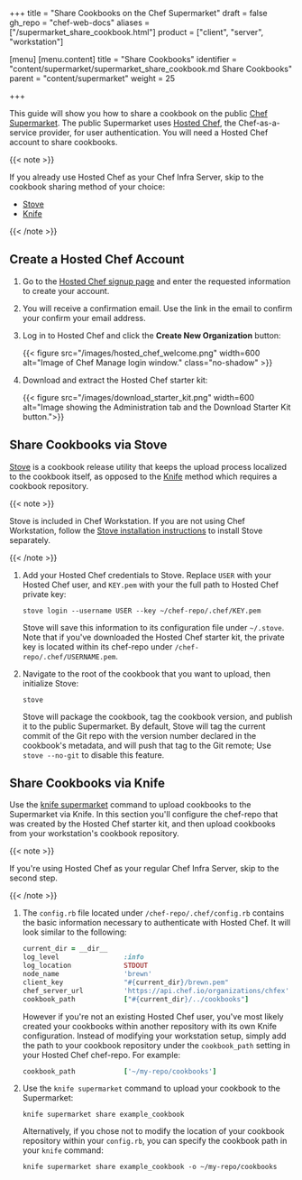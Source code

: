+++
title = "Share Cookbooks on the Chef Supermarket"
draft = false
gh_repo = "chef-web-docs"
aliases = ["/supermarket_share_cookbook.html"]
product = ["client", "server", "workstation"]

[menu]
  [menu.content]
    title = "Share Cookbooks"
    identifier = "content/supermarket/supermarket_share_cookbook.md Share Cookbooks"
    parent = "content/supermarket"
    weight = 25

+++

This guide will show you how to share a cookbook on the public [Chef
Supermarket](https://supermarket.chef.io/). The public Supermarket uses
[Hosted Chef](https://manage.chef.io), the Chef-as-a-service provider,
for user authentication. You will need a Hosted Chef account to share
cookbooks.

{{< note >}}

If you already use Hosted Chef as your Chef Infra Server, skip to the
cookbook sharing method of your choice:

-   [Stove](/supermarket_share_cookbook/#share-cookbooks-via-stove)
-   [Knife](/supermarket_share_cookbook/#share-cookbooks-via-knife)

{{< /note >}}

## Create a Hosted Chef Account

1.  Go to the [Hosted Chef signup page](https://manage.chef.io/signup)
    and enter the requested information to create your account.

2.  You will receive a confirmation email. Use the link in the email to
    confirm your confirm your email address.

3.  Log in to Hosted Chef and click the **Create New Organization**
    button:

    {{< figure src="/images/hosted_chef_welcome.png" width=600 alt="Image of Chef Manage login window." class="no-shadow" >}}

4.  Download and extract the Hosted Chef starter kit:

    {{< figure src="/images/download_starter_kit.png" width=600 alt="Image showing the Administration tab and the Download Starter Kit button.">}}

## Share Cookbooks via Stove

[Stove](https://github.com/chef/stove) is a cookbook release
utility that keeps the upload process localized to the cookbook itself,
as opposed to the
[Knife](/supermarket_share_cookbook/#share-cookbooks-via-knife)
method which requires a cookbook repository.

{{< note >}}

Stove is included in Chef Workstation. If you are not using Chef
Workstation, follow the [Stove installation
instructions](https://github.com/chef/stove) to
install Stove separately.

{{< /note >}}

1.  Add your Hosted Chef credentials to Stove. Replace `USER` with your
    Hosted Chef user, and `KEY.pem` with your the full path to Hosted
    Chef private key:

    ```none
    stove login --username USER --key ~/chef-repo/.chef/KEY.pem
    ```

    Stove will save this information to its configuration file under
    `~/.stove`. Note that if you've downloaded the Hosted Chef starter
    kit, the private key is located within its chef-repo under
    `/chef-repo/.chef/USERNAME.pem`.

2.  Navigate to the root of the cookbook that you want to upload, then
    initialize Stove:

    ```none
    stove
    ```

    Stove will package the cookbook, tag the cookbook version, and
    publish it to the public Supermarket. By default, Stove will tag the
    current commit of the Git repo with the version number declared in
    the cookbook's metadata, and will push that tag to the Git remote;
    Use `stove --no-git` to disable this feature.

## Share Cookbooks via Knife

Use the [knife supermarket](/workstation/knife_supermarket/) command to upload
cookbooks to the Supermarket via Knife. In this section you'll configure
the chef-repo that was created by the Hosted Chef starter kit, and then
upload cookbooks from your workstation's cookbook repository.

{{< note >}}

If you're using Hosted Chef as your regular Chef Infra Server, skip to
the second step.

{{< /note >}}

1.  The `config.rb` file located under `/chef-repo/.chef/config.rb`
    contains the basic information necessary to authenticate with Hosted
    Chef. It will look similar to the following:

    ```ruby
    current_dir = __dir__
    log_level                :info
    log_location             STDOUT
    node_name                'brewn'
    client_key               "#{current_dir}/brewn.pem"
    chef_server_url          'https://api.chef.io/organizations/chfex'
    cookbook_path            ["#{current_dir}/../cookbooks"]
    ```

    However if you're not an existing Hosted Chef user, you've most
    likely created your cookbooks within another repository with its own
    Knife configuration. Instead of modifying your workstation setup,
    simply add the path to your cookbook repository under the
    `cookbook_path` setting in your Hosted Chef chef-repo. For example:

    ```ruby
    cookbook_path            ['~/my-repo/cookbooks']
    ```

2.  Use the `knife supermarket` command to upload your cookbook to the
    Supermarket:

    ```none
    knife supermarket share example_cookbook
    ```

    Alternatively, if you chose not to modify the location of your
    cookbook repository within your `config.rb`, you can specify the
    cookbook path in your `knife` command:

    ```none
    knife supermarket share example_cookbook -o ~/my-repo/cookbooks
    ```
